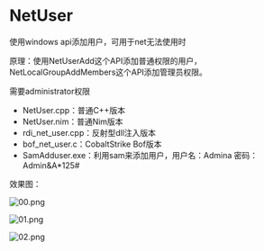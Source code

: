 # NetUser
使用windows api添加用户，可用于net无法使用时

原理：使用NetUserAdd这个API添加普通权限的用户，NetLocalGroupAddMembers这个API添加管理员权限。

需要administrator权限

- NetUser.cpp：普通C++版本
- NetUser.nim：普通Nim版本
- rdi_net_user.cpp：反射型dll注入版本
- bof_net_user.c：CobaltStrike Bof版本
- SamAdduser.exe：利用sam来添加用户，用户名：Admina 密码：Admin&A*125#

效果图：

![00.png](http://ww1.sinaimg.cn/large/007F8GgBly1gaqeeosxcsj30no0ap0sm.jpg)

![01.png](http://ww1.sinaimg.cn/large/007F8GgBly1gaqef13ac8j30pq0fp3yu.jpg)

![02.png](https://raw.githubusercontent.com/lengjibo/NetUser/master/2.png)


